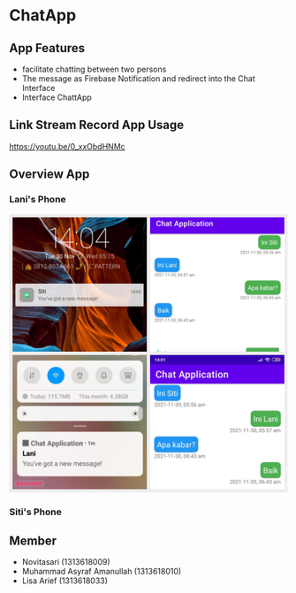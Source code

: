 # ChatApp
## App Features
- facilitate chatting between two persons
-  The message as Firebase Notification and redirect into the Chat Interface
-  Interface ChattApp
## Link Stream Record App Usage
https://youtu.be/0_xxObdHNMc

## Overview App
### Lani's Phone
![foto](https://github.com/ChatAppMobcom/ChatApp/blob/main/overview/photo-collage.png)
### Siti's Phone



## Member
- Novitasari (1313618009)
- Muhammad Asyraf Amanullah (1313618010)
- Lisa Arief (1313618033)
